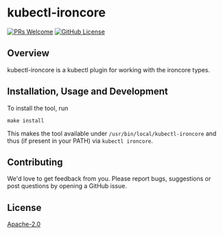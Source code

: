 # kubectl-ironcore

[![PRs Welcome](https://img.shields.io/badge/PRs-welcome-brightgreen.svg?style=flat-square)](https://makeapullrequest.com)
[![GitHub License](https://img.shields.io/static/v1?label=License&message=Apache-2.0&color=blue&style=flat-square)](LICENSE)

## Overview

kubectl-ironcore is a kubectl plugin for working with the ironcore types.

## Installation, Usage and Development

To install the tool, run

```shell
make install
```

This makes the tool available under `/usr/bin/local/kubectl-ironcore` and thus (if present in your PATH) via
`kubectl ironcore`.

## Contributing

We'd love to get feedback from you. Please report bugs, suggestions or post questions by opening a GitHub issue.

## License

[Apache-2.0](LICENSE)

